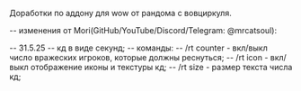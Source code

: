 Доработки по аддону для wow от рандома с вовциркуля.

-- изменения от Mori(GitHub/YouTube/Discord/Telegram: @mrcatsoul):

-- 31.5.25
-- кд в виде секунд;
-- команды:
-- /rt counter - вкл/выкл число вражеских игроков, которые должны реснуться;
-- /rt icon - вкл/выкл отображение иконы и текстуры кд;
-- /rt size - размер текста числа кд;
